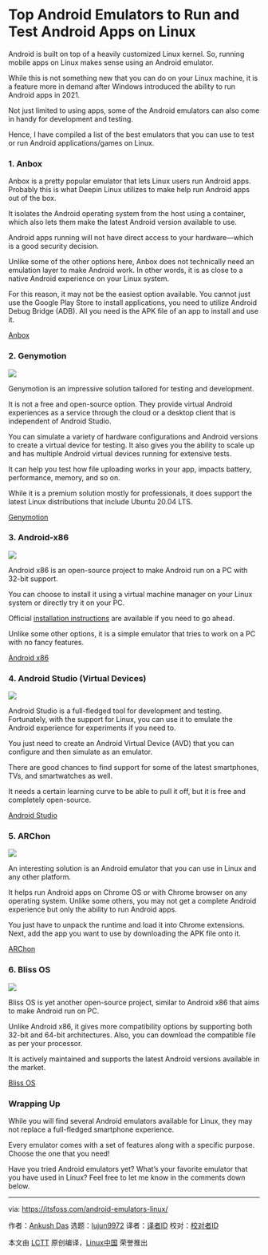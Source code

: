 [#]: subject: (Top Android Emulators to Run and Test Android Apps on Linux)
[#]: via: (https://itsfoss.com/android-emulators-linux/)
[#]: author: (Ankush Das https://itsfoss.com/author/ankush/)
[#]: collector: (lujun9972)
[#]: translator: (geekpi)
[#]: reviewer: ( )
[#]: publisher: ( )
[#]: url: ( )

Top Android Emulators to Run and Test Android Apps on Linux
======

Android is built on top of a heavily customized Linux kernel. So, running mobile apps on Linux makes sense using an Android emulator.

While this is not something new that you can do on your Linux machine, it is a feature more in demand after Windows introduced the ability to run Android apps in 2021.

Not just limited to using apps, some of the Android emulators can also come in handy for development and testing.

Hence, I have compiled a list of the best emulators that you can use to test or run Android applications/games on Linux.

### 1\. Anbox

Anbox is a pretty popular emulator that lets Linux users run Android apps. Probably this is what Deepin Linux utilizes to make help run Android apps out of the box.

It isolates the Android operating system from the host using a container, which also lets them make the latest Android version available to use.

Android apps running will not have direct access to your hardware—which is a good security decision.

Unlike some of the other options here, Anbox does not technically need an emulation layer to make Android work. In other words, it is as close to a native Android experience on your Linux system.

For this reason, it may not be the easiest option available. You cannot just use the Google Play Store to install applications, you need to utilize Android Debug Bridge (ADB). All you need is the APK file of an app to install and use it.

[Anbox][1]

### 2\. Genymotion

![][2]

Genymotion is an impressive solution tailored for testing and development.

It is not a free and open-source option. They provide virtual Android experiences as a service through the cloud or a desktop client that is independent of Android Studio.

You can simulate a variety of hardware configurations and Android versions to create a virtual device for testing. It also gives you the ability to scale up and has multiple Android virtual devices running for extensive tests.

It can help you test how file uploading works in your app, impacts battery, performance, memory, and so on.

While it is a premium solution mostly for professionals, it does support the latest Linux distributions that include Ubuntu 20.04 LTS.

[Genymotion][3]

### 3\. Android-x86

![][4]

Android x86 is an open-source project to make Android run on a PC with 32-bit support.

You can choose to install it using a virtual machine manager on your Linux system or directly try it on your PC.

Official [installation instructions][5] are available if you need to go ahead.

Unlike some other options, it is a simple emulator that tries to work on a PC with no fancy features.

[Android x86][6]

### 4\. Android Studio (Virtual Devices)

![][7]

Android Studio is a full-fledged tool for development and testing. Fortunately, with the support for Linux, you can use it to emulate the Android experience for experiments if you need to.

You just need to create an Android Virtual Device (AVD) that you can configure and then simulate as an emulator.

There are good chances to find support for some of the latest smartphones, TVs, and smartwatches as well.

It needs a certain learning curve to be able to pull it off, but it is free and completely open-source.

[Android Studio][8]

### 5\. ARChon

![][9]

An interesting solution is an Android emulator that you can use in Linux and any other platform.

It helps run Android apps on Chrome OS or with Chrome browser on any operating system. Unlike some others, you may not get a complete Android experience but only the ability to run Android apps.

You just have to unpack the runtime and load it into Chrome extensions. Next, add the app you want to use by downloading the APK file onto it.

[ARChon][10]

### 6\. Bliss OS

![][11]

Bliss OS is yet another open-source project, similar to Android x86 that aims to make Android run on PC.

Unlike Android x86, it gives more compatibility options by supporting both 32-bit and 64-bit architectures. Also, you can download the compatible file as per your processor.

It is actively maintained and supports the latest Android versions available in the market.

[Bliss OS][12]

### Wrapping Up

While you will find several Android emulators available for Linux, they may not replace a full-fledged smartphone experience.

Every emulator comes with a set of features along with a specific purpose. Choose the one that you need!

Have you tried Android emulators yet? What’s your favorite emulator that you have used in Linux? Feel free to let me know in the comments down below.

--------------------------------------------------------------------------------

via: https://itsfoss.com/android-emulators-linux/

作者：[Ankush Das][a]
选题：[lujun9972][b]
译者：[译者ID](https://github.com/译者ID)
校对：[校对者ID](https://github.com/校对者ID)

本文由 [LCTT](https://github.com/LCTT/TranslateProject) 原创编译，[Linux中国](https://linux.cn/) 荣誉推出

[a]: https://itsfoss.com/author/ankush/
[b]: https://github.com/lujun9972
[1]: https://anbox.io
[2]: https://i2.wp.com/itsfoss.com/wp-content/uploads/2021/07/genymotion-android-emulator.png?resize=800%2C508&ssl=1
[3]: https://www.genymotion.com
[4]: https://i2.wp.com/itsfoss.com/wp-content/uploads/2021/07/android-x86-emulator.jpg?resize=1920%2C1080&ssl=1
[5]: https://www.android-x86.org/installhowto.html
[6]: https://www.android-x86.org
[7]: https://i1.wp.com/itsfoss.com/wp-content/uploads/2021/07/android-virtual-devices-studio.png?resize=800%2C296&ssl=1
[8]: https://developer.android.com/studio
[9]: https://i0.wp.com/itsfoss.com/wp-content/uploads/2021/07/arcrhon.jpg?resize=800%2C426&ssl=1
[10]: https://archon-runtime.github.io
[11]: https://i0.wp.com/itsfoss.com/wp-content/uploads/2021/07/bliss-os-android.png?resize=800%2C576&ssl=1
[12]: https://blissos.org
